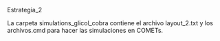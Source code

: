 Estrategia_2

La carpeta simulations_glicol_cobra contiene el archivo layout_2.txt y los archivos.cmd para hacer las simulaciones en COMETs.
